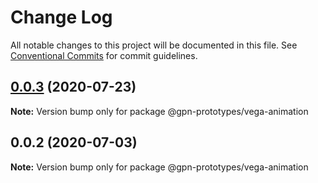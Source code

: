 # Change Log

All notable changes to this project will be documented in this file.
See [Conventional Commits](https://conventionalcommits.org) for commit guidelines.

## [0.0.3](https://github.com/gpn-prototypes/vega-ui/compare/@gpn-prototypes/vega-animation@0.0.2...@gpn-prototypes/vega-animation@0.0.3) (2020-07-23)

**Note:** Version bump only for package @gpn-prototypes/vega-animation





## 0.0.2 (2020-07-03)

**Note:** Version bump only for package @gpn-prototypes/vega-animation
